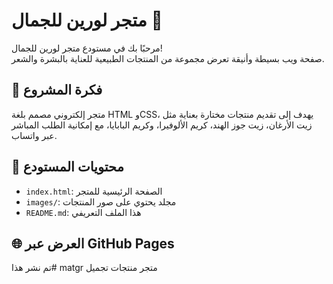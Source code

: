 # متجر لورين للجمال 💖

مرحبًا بك في مستودع متجر لورين للجمال!  
صفحة ويب بسيطة وأنيقة تعرض مجموعة من المنتجات الطبيعية للعناية بالبشرة والشعر.

## 🌸 فكرة المشروع
متجر إلكتروني مصمم بلغة HTML وCSS، يهدف إلى تقديم منتجات مختارة بعناية مثل زيت الأرغان، زيت جوز الهند، كريم الألوفيرا، وكريم البابايا، مع إمكانية الطلب المباشر عبر واتساب.

## 📁 محتويات المستودع
- `index.html`: الصفحة الرئيسية للمتجر
- `images/`: مجلد يحتوي على صور المنتجات
- `README.md`: هذا الملف التعريفي

## 🌐 العرض عبر GitHub Pages
تم نشر هذا# matgr
متجر منتجات تجميل 
